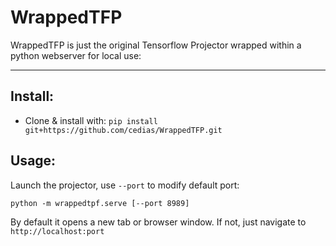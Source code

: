 # WrappedTFP

WrappedTFP is just the original Tensorflow Projector wrapped within a python webserver for local use:

--------------------------------------

## Install:
- Clone & install with: `pip install git+https://github.com/cedias/WrappedTFP.git`

## Usage:

Launch the projector, use `--port` to modify default port:

`python -m wrappedtpf.serve [--port 8989]`


By default it opens a new tab or browser window. If not, just navigate to `http://localhost:port`

